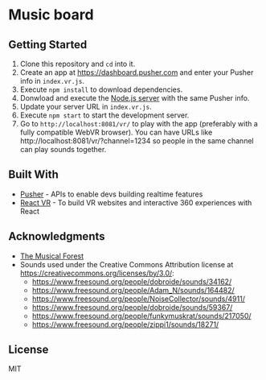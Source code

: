 # Music board



## Getting Started
1. Clone this repository and `cd` into it.
2. Create an app at https://dashboard.pusher.com and enter your Pusher info in `index.vr.js`.
3. Execute `npm install` to download dependencies.
4. Donwload and execute the [Node.js server](https://github.com/eh3rrera/server_pusher_reactvr_musical) with the same Pusher info.
5. Update your server URL in `index.vr.js`.
5. Execute `npm start` to start the development server.
6. Go to `http://localhost:8081/vr/` to play with the app (preferably with a fully compatible WebVR browser). You can have URLs like http://localhost:8081/vr/?channel=1234 so people in the same channel can play sounds together.

## Built With

* [Pusher](https://pusher.com/) - APIs to enable devs building realtime features
* [React VR](https://facebook.github.io/react-vr/) - To build VR websites and interactive 360 experiences with React

## Acknowledgments

* [The Musical Forest](https://webvrexperiments.com/experiment/musical-forest)
* Sounds used under the Creative Commons Attribution license at https://creativecommons.org/licenses/by/3.0/:
  - https://www.freesound.org/people/dobroide/sounds/34162/
  - https://www.freesound.org/people/Adam_N/sounds/164482/
  - https://www.freesound.org/people/NoiseCollector/sounds/4911/
  - https://www.freesound.org/people/dobroide/sounds/59367/
  - https://www.freesound.org/people/funkymuskrat/sounds/217050/
  - https://www.freesound.org/people/zippi1/sounds/18271/

## License
MIT
